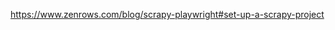 https://www.zenrows.com/blog/scrapy-playwright#set-up-a-scrapy-project

<!-- pip install selectolax -->

<!-- pip install playwright -->
<!-- playwright install -->